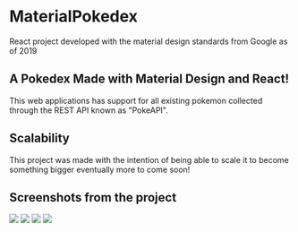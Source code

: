 # MaterialPokedex
React project developed with the material design standards from Google as of 2019

## A Pokedex Made with Material Design and React!
This web applications has support for all existing pokemon collected through the REST API known as "PokeAPI".

## Scalability
This project was made with the intention of being able to scale it to become something bigger eventually more to come soon!

## Screenshots from the project
![](img/Screenshot(1).png)
![](img/Screenshot(2).png)
![](img/Screenshot(3).png)
![](img/Screenshot(4).png)
